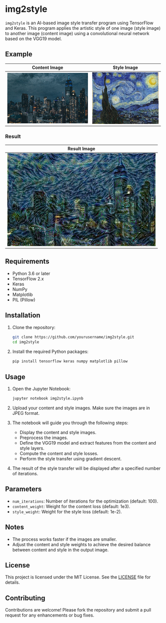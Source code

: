 # img2style

`img2style` is an AI-based image style transfer program using TensorFlow and Keras. This program applies the artistic style of one image (style image) to another image (content image) using a convolutional neural network based on the VGG19 model.

## Example
| Content Image | Style Image |
|---------------|-------------|
| ![Content Image](images/city.jpg) | ![Style Image](images/style2.jpg) |

### Result

| Result Image |
|--------------|
| ![Result Image](images/outpu2t.jpg) |


## Requirements

- Python 3.6 or later
- TensorFlow 2.x
- Keras
- NumPy
- Matplotlib
- PIL (Pillow)

## Installation

1. Clone the repository:
    ```bash
    git clone https://github.com/yourusername/img2style.git
    cd img2style
    ```

2. Install the required Python packages:
    ```bash
    pip install tensorflow keras numpy matplotlib pillow
    ```

## Usage

1. Open the Jupyter Notebook:
    ```bash
    jupyter notebook img2style.ipynb
    ```

2. Upload your content and style images. Make sure the images are in JPEG format.

3. The notebook will guide you through the following steps:
    - Display the content and style images.
    - Preprocess the images.
    - Define the VGG19 model and extract features from the content and style layers.
    - Compute the content and style losses.
    - Perform the style transfer using gradient descent.

4. The result of the style transfer will be displayed after a specified number of iterations.

## Parameters

- `num_iterations`: Number of iterations for the optimization (default: 100).
- `content_weight`: Weight for the content loss (default: 1e3).
- `style_weight`: Weight for the style loss (default: 1e-2).

## Notes

- The process works faster if the images are smaller.
- Adjust the content and style weights to achieve the desired balance between content and style in the output image.

## License

This project is licensed under the MIT License. See the [LICENSE](LICENSE) file for details.

## Contributing

Contributions are welcome! Please fork the repository and submit a pull request for any enhancements or bug fixes.
